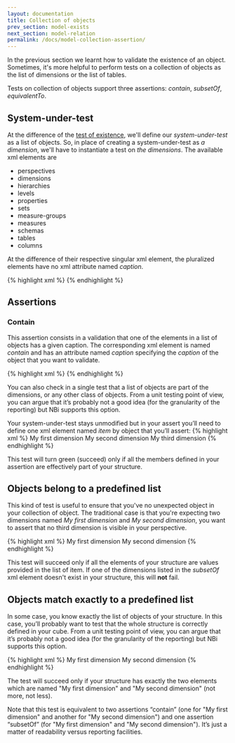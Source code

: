 ```yaml
---
layout: documentation
title: Collection of objects
prev_section: model-exists
next_section: model-relation
permalink: /docs/model-collection-assertion/
---
```

In the previous section we learnt how to validate the existence of an object. Sometimes, it's more helpful to perform tests on a collection of objects as the list of dimensions or the list of tables.

Tests on collection of objects support three assertions: *contain*, *subsetOf*, *equivalentTo*.

## System-under-test
At the difference of the [test of existence](model-exists), we'll define our *system-under-test* as a list of objects. So, in place of creating a system-under-test as *a dimension*, we'll have to instantiate a test on *the dimensions*. The available xml elements are
* perspectives
* dimensions
* hierarchies
* levels
* properties
* sets
* measure-groups
* measures
* schemas
* tables
* columns

At the difference of their respective singular xml element, the pluralized elements have no xml attribute named *caption*.

{% highlight xml %}
<system-under-test>
    <structure>
         <dimensions
             perspective="my perspective"
         />
    </structure>
</system-under-test>
</test>
{% endhighlight %}

## Assertions
### Contain
This assertion consists in a validation that one of the elements in a list of objects has a given caption. The corresponding xml element is named *contain* and has an attribute named *caption* specifying the *caption* of the object that you want to validate.

{% highlight xml %}
<contain caption="MyMember"/>
{% endhighlight %}

You can also check in a single test that a list of objects are part of the dimensions, or any other class of objects. From a unit testing point of view, you can argue that it’s probably not a good idea (for the granularity of the reporting) but NBi supports this option.

Your system-under-test stays unmodified but in your assert you’ll need to define one xml element named *item* by object that you’ll assert:
{% highlight xml %}
    <assert>
        <contain>
            <item>My first dimension</item>
            <item>My second dimension</item>
            <item>My third dimension</item>
        </contain>
    </assert>
{% endhighlight %}

This test will turn green (succeed) only if all the members defined in your assertion are effectively part of your structure.

## Objects belong to a predefined list
This kind of test is useful to ensure that you've no unexpected object in your collection of object. The traditional case is that you're expecting two dimensions named *My first dimension* and *My second dimension*, you want to assert that no third dimension is visible in your perspective.

{% highlight xml %}
    <assert>
        <subsetOf>
            <item>My first dimension</item>
            <item>My second dimension</item>
        </subsetOf>
    </assert>
{% endhighlight %}

This test will succeed only if all the elements of your structure are values provided in the list of item. If one of the dimensions listed in the *subsetOf* xml element doesn't exist in your structure, this will **not** fail.

## Objects match exactly to a predefined list
In some case, you know exactly the list of objects of your structure. In this case, you’ll probably want to test that the whole structure is correctly defined in your cube. From a unit testing point of view, you can argue that it’s probably not a good idea (for the granularity of the reporting) but NBi supports this option.

{% highlight xml %}
    <assert>
        <equivalentTo>
            <item>My first dimension</item>
            <item>My second dimension</item>
        </equivalentTo>
    </assert>
{% endhighlight %}

The test will succeed only if your structure has exactly the two elements which are named "My first dimension" and "My second dimension" (not more, not less).

Note that this test is equivalent to two assertions “contain” (one for "My first dimension" and another for "My second dimension") and one assertion “subsetOf” (for "My first dimension" and "My second dimension"). It’s just a matter of readability versus reporting facilities.
